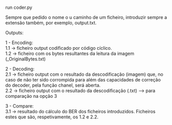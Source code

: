 run coder.py  

Sempre que pedido o nome o u caminho de um ficheiro, introduzir sempre a extensão também, por exemplo, output.txt.  

Outputs:  

1 - Encoding:  
  1.1 -> ficheiro output codificado por código cíclico.  
  1.2 -> ficheiro com os bytes resultantes da leitura da imagem (_OriginalBytes.txt)  
  
2 - Decoding:  
  2.1 -> ficheiro output com o resultado da descodificação (imagem) que, no caso de não ter sido corrompida para além das capacidades de correção do decoder, pela função chanel, será aberta.  
  2.2 -> ficheiro output com o resultado da descodificação (.txt) --> para comparação na opção 3  
  
3 - Compare:  
  3.1 -> resultado do cálculo do BER dos ficheiros introduzidos. Ficheiros estes que são, respetivamente, os 1.2 e 2.2.  
  
